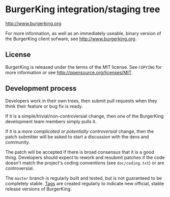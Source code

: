 BurgerKing integration/staging tree
================================

http://www.burgerking.org

For more information, as well as an immediately useable, binary version of
the BurgerKing client sofware, see http://www.burgerking.org.

License
-------

BurgerKing is released under the terms of the MIT license. See `COPYING` for more
information or see http://opensource.org/licenses/MIT.

Development process
-------------------

Developers work in their own trees, then submit pull requests when they think
their feature or bug fix is ready.

If it is a simple/trivial/non-controversial change, then one of the BurgerKing
development team members simply pulls it.

If it is a *more complicated or potentially controversial* change, then the patch
submitter will be asked to start a discussion with the devs and community.

The patch will be accepted if there is broad consensus that it is a good thing.
Developers should expect to rework and resubmit patches if the code doesn't
match the project's coding conventions (see `doc/coding.txt`) or are
controversial.

The `master` branch is regularly built and tested, but is not guaranteed to be
completely stable. [Tags](https://github.com/burgerking-project/burgerking/tags) are created
regularly to indicate new official, stable release versions of BurgerKing.
